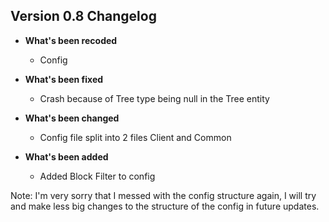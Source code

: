 ## Version 0.8 Changelog
* **What's been recoded**
  * Config


* **What's been fixed**
  * Crash because of Tree type being null in the Tree entity


* **What's been changed**
  * Config file split into 2 files Client and Common


* **What's been added**
  * Added Block Filter to config

Note: I'm very sorry that I messed with the config structure again, I will try and make less big changes to the structure of the config in future updates.